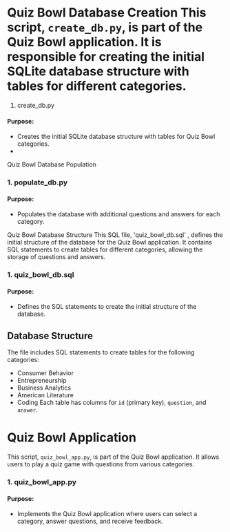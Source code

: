 # Quiz Bowl Database Creation This script, `create_db.py`, is part of the Quiz Bowl application. It is responsible for creating the initial SQLite database structure with tables for different categories.
1. create_db.py
#### Purpose:
- Creates the initial SQLite database structure with tables for Quiz Bowl categories.
- 
Quiz Bowl Database Population
### 1. populate_db.py
#### Purpose:
- Populates the database with additional questions and answers for each category.

Quiz Bowl Database Structure
This SQL file, 'quiz_bowl_db.sql' , defines the initial structure of the database for the Quiz Bowl application. It contains SQL statements to create tables for different categories, allowing the storage of questions and answers.
### 1. quiz_bowl_db.sql
#### Purpose:
- Defines the SQL statements to create the initial structure of the database.
## Database Structure
The file includes SQL statements to create tables for the following categories:
- Consumer Behavior
- Entrepreneurship
- Business Analytics
- American Literature
- Coding
Each table has columns for `id` (primary key), `question`, and `answer`.

# Quiz Bowl Application
This script, `quiz_bowl_app.py`, is part of the Quiz Bowl application. It allows users to play a quiz game with questions from various categories.
### 1. quiz_bowl_app.py
#### Purpose:
- Implements the Quiz Bowl application where users can select a category, answer questions, and receive feedback.

